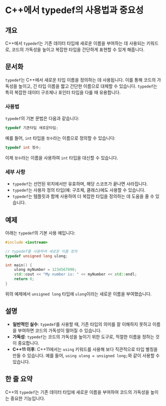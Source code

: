 <!--
Meta Description: # C++에서 typedef의 사용법과 중요성 ## 개요 C++에서 `typedef`는 기존 데이터 타입에 새로운 이름을 부여하는 데 사용되는 키워드로, 코드의 가독성을 높이고 복잡한 타입을 간단하게 표현할 수 있게 해줍니다. ## 문서화 `typedef`는 C++에서...
Meta Keywords: typedef, 이름을, 있습니다, 새로운, 코드의
-->

# C++에서 typedef의 사용법과 중요성

## 개요
C++에서 `typedef`는 기존 데이터 타입에 새로운 이름을 부여하는 데 사용되는 키워드로, 코드의 가독성을 높이고 복잡한 타입을 간단하게 표현할 수 있게 해줍니다.

## 문서화
`typedef`는 C++에서 새로운 타입 이름을 정의하는 데 사용됩니다. 이를 통해 코드의 가독성을 높이고, 긴 타입 이름을 짧고 간단한 이름으로 대체할 수 있습니다. `typedef`는 특히 복잡한 데이터 구조체나 포인터 타입을 다룰 때 유용합니다.

### 사용법
`typedef`의 기본 문법은 다음과 같습니다:

```cpp
typedef 기존타입 새로운타입;
```

예를 들어, `int` 타입을 `정수`라는 이름으로 정의할 수 있습니다:

```cpp
typedef int 정수;
```

이제 `정수`라는 이름을 사용하여 `int` 타입을 대신할 수 있습니다.

### 세부 사항
- `typedef`는 선언된 위치에서만 유효하며, 해당 스코프가 끝나면 사라집니다.
- `typedef`는 사용자 정의 타입(예: 구조체, 클래스)에도 사용할 수 있습니다.
- `typedef`는 템플릿과 함께 사용하여 더 복잡한 타입을 정의하는 데 도움을 줄 수 있습니다.

## 예제
아래는 `typedef`의 기본 사용 예입니다:

```cpp
#include <iostream>

// typedef를 사용하여 새로운 이름 정의
typedef unsigned long ulong;

int main() {
    ulong myNumber = 1234567890;
    std::cout << "My number is: " << myNumber << std::endl;
    return 0;
}
```

위의 예제에서 `unsigned long` 타입에 `ulong`이라는 새로운 이름을 부여했습니다.

## 설명
- **일반적인 실수**: `typedef`를 사용할 때, 기존 타입의 의미를 잘 이해하지 못하고 이름을 부여하면 코드의 가독성이 떨어질 수 있습니다.
- **가독성**: `typedef`는 코드의 가독성을 높이기 위한 도구로, 적절한 이름을 정하는 것이 중요합니다.
- **C++11 이후**: C++11에서는 `using` 키워드를 사용해 보다 직관적으로 타입 별칭을 만들 수 있습니다. 예를 들어, `using ulong = unsigned long;`와 같이 사용할 수 있습니다.

## 한 줄 요약
C++의 `typedef`는 기존 데이터 타입에 새로운 이름을 부여하여 코드의 가독성을 높이는 중요한 기능입니다.